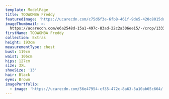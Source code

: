 ```yaml
---
template: ModelPage
title: TOOWOMBA Freddy
featuredImage: 'https://ucarecdn.com/c75d6f3e-6fb8-461f-9de5-420c8015dd7d/'
imageThumbnail: >-
  https://ucarecdn.com/e6a2548d-15a1-497c-83ad-22c2a306ee15/-/crop/1333x2048/60,0/-/preview/
firstName: TOOWOMBA Freddy
collection: Extras
height: 193cm
measurementType: chest
bust: 119cm
waist: 106cm
hips: 127cm
size: 3XL
shoeSize: '13'
hair: Black
eyes: Brown
imagePortfolio:
  - image: 'https://ucarecdn.com/56e47954-cf35-472c-8a63-5a10ab65c664/'
---
```


